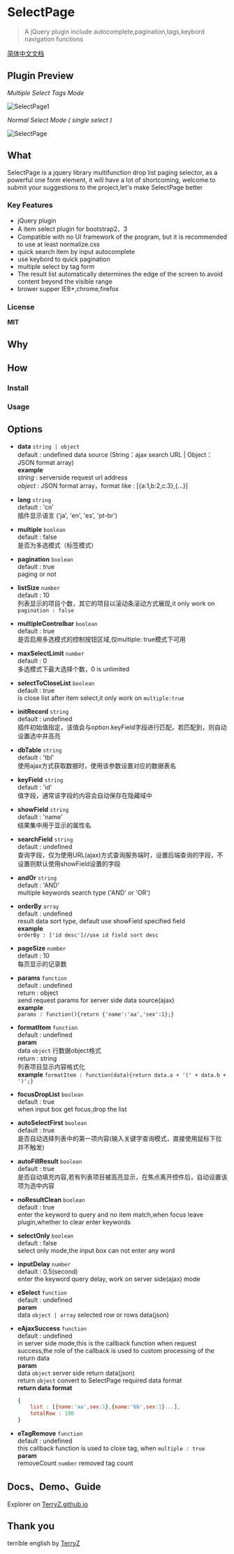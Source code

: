 # SelectPage

> A jQuery plugin include autocomplete,pagination,tags,keybord navigation functions

[简体中文文档](README-CN.md)

## Plugin Preview

*Multiple Select Tags Mode*

![SelectPage1](https://terryz.github.io/image/SelectPage1.png)

*Normal Select Mode ( single select )*

![SelectPage](https://terryz.github.io/image/SelectPage.png)


## What

SelectPage is a jquery library multifunction drop list paging selector, as a powerful one form element, it will have a lot of shortcoming, welcome to submit your suggestions to the project,let's make SelectPage better

### Key Features

<ul>
	<li>jQuery plugin</li>
	<li>A item select plugin for bootstrap2、3</li>
	<li>Compatible with no UI framework of the program, but it is recommended to use at least normalize.css</li>
	<li>quick search item by input autocomplete</li>
	<li>use keybord to quick pagination</li>
	<li>multiple select by tag form</li>
	<li>The result list automatically determines the edge of the screen to avoid content beyond the visible range</li>
	<li>brower supper IE8+,chrome,firefox</li>
</ul>

### License

**MIT**

## Why

## How

### Install
### Usage

## Options

- **data** `string | object`  
  default : undefined
  data source (String：ajax search URL | Object：JSON format array)  
  **example**  
  *string* : serverside request url address  
  *object* : JSON format array，format like : [{a:1,b:2,c:3},{...}]

- **lang** `string`  
  default : 'cn'  
  插件显示语言 ('ja', 'en', 'es', 'pt-br')

- **multiple** `boolean`  
  default : false  
  是否为多选模式（标签模式）

- **pagination** `boolean`  
  default : true  
  paging or not

- **listSize** `number`  
  default : 10  
  列表显示的项目个数，其它的项目以滚动条滚动方式展现,it only work on `pagination : false`

- **multipleControlbar** `boolean`  
  default : true  
  是否启用多选模式的控制按钮区域,仅multiple: true模式下可用

- **maxSelectLimit** `number`  
  default : 0  
  多选模式下最大选择个数，0 is unlimited

- **selectToCloseList** `boolean`  
  default : true  
  is close list after item select,it only work on `multiple:true`

- **initRecord** `string`  
  default : undefined  
  插件初始值指定，该值会与option.keyField字段进行匹配，若匹配到，则自动设置选中并高亮

- **dbTable** `string`  
  default : 'tbl'  
  使用ajax方式获取数据时，使用该参数设置对应的数据表名

- **keyField** `string`  
  default : 'id'  
  值字段，通常该字段的内容会自动保存在隐藏域中

- **showField** `string`  
  default : 'name'  
  结果集中用于显示的属性名

- **searchField** `string`  
  default : undefined  
  查询字段，仅为使用URL(ajax)方式查询服务端时，设置后端查询的字段，不设置则默认使用showField设置的字段

- **andOr** `string`  
  default : 'AND'  
  multiple keywords search type ('AND' or 'OR')

- **orderBy** `array`  
  default : undefined  
  result data sort type, default use showField specified field  
  **example**  
  `orderBy : ['id desc']//use id field sort desc`

- **pageSize** `number`  
  default : 10  
  每页显示的记录数

- **params** `function`  
  default : undefined  
  return : object  
  send request params for server side data source(ajax)  
  **example**  
  `params : function(){return {'name':'aa','sex':1};}`

- **formatItem** `function`  
  default : undefined  
  **param**  
  data `object` 行数据object格式  
  return : string  
  列表项目显示内容格式化  
  **example**
  `formatItem : function(data){return data.a + '(' + data.b + ')';}`


- **focusDropList** `boolean`  
  default : true  
  when input box get focus,drop the list

- **autoSelectFirst** `boolean`  
  default : true  
  是否自动选择列表中的第一项内容(输入关键字查询模式，直接使用鼠标下拉并不触发)

- **autoFillResult** `boolean`  
  default : true  
  是否自动填充内容,若有列表项目被高亮显示，在焦点离开控件后，自动设置该项为选中内容

- **noResultClean** `boolean`  
  default : true  
  enter the keyword to query and no item match,when focus leave plugin,whether to clear enter keywords

- **selectOnly** `boolean`  
  default : false  
  select only mode,the input box can not enter any word

- **inputDelay** `number`  
  default : 0.5(second)  
  enter the keyword query delay, work on server side(ajax) mode

- **eSelect** `function`  
  default : undefined  
  **param**  
  data `object | array` selected row or rows data(json)

- **eAjaxSuccess** `function`  
  default : undefined  
  in server side mode,this is the callback function when request success,the role of the callback is used to custom processing of the return  data  
  **param**  
  data `object` server side return data(json)  
  return `object` convert to SelectPage required data format  
  **return data format**  
  ```js
  {
	  list : [{name:'aa',sex:1},{name:'bb',sex:1}...],
	  totalRow : 100
  }
  ```

- **eTagRemove** `function`  
  default : undefined    
  this callback function is used to close tag, when `multiple : true`  
  **param**  
  removeCount `number` removed tag count

## Docs、Demo、Guide

Explorer on [TerryZ.github.io](https://TerryZ.github.io)

## Thank you
terrible english by [TerryZ](https://github.com/TerryZ)